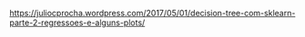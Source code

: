 https://juliocprocha.wordpress.com/2017/05/01/decision-tree-com-sklearn-parte-2-regressoes-e-alguns-plots/